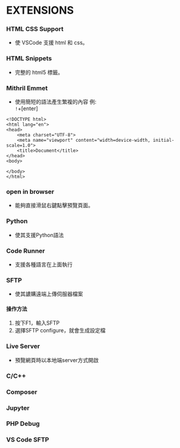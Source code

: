 # EXTENSIONS

### HTML CSS Support
* 使 VSCode 支援 html 和 css。

### HTML Snippets
* 完整的 html5 標籤。

### Mithril Emmet
* 使用簡短的語法產生繁複的內容
例:<br>
```!```+[enter]
```
<!DOCTYPE html>
<html lang="en">
<head>
    <meta charset="UTF-8">
    <meta name="viewport" content="width=device-width, initial-scale=1.0">
    <title>Document</title>
</head>
<body>
    
</body>
</html>
```

### open in browser
* 能夠直接滑鼠右鍵點擊預覽頁面。

### Python
* 使其支援Python語法

### Code Runner
* 支援各種語言在上面執行

### SFTP
* 使其譨購遠端上傳伺服器檔案
#### 操作方法
1. 按下F1，輸入SFTP
2. 選擇SFTP configure，就會生成設定檔

### Live Server
* 預覽網頁時以本地端server方式開啟

### C/C++
### Composer
### Jupyter
### PHP Debug
### VS Code SFTP
